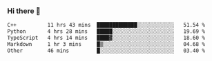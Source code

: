 ### Hi there 🌱
<!--START_SECTION:waka-->

```txt
C++          11 hrs 43 mins  █████████████░░░░░░░░░░░░   51.54 %
Python       4 hrs 28 mins   █████░░░░░░░░░░░░░░░░░░░░   19.69 %
TypeScript   4 hrs 14 mins   ████▓░░░░░░░░░░░░░░░░░░░░   18.60 %
Markdown     1 hr 3 mins     █▒░░░░░░░░░░░░░░░░░░░░░░░   04.68 %
Other        46 mins         █░░░░░░░░░░░░░░░░░░░░░░░░   03.40 %
```

<!--END_SECTION:waka-->
<!--
**Dieg0raf/Dieg0raf** is a ✨ _special_ ✨ repository because its `README.md` (this file) appears on your GitHub profile.

Here are some ideas to get you started:

- 🔭 I’m currently working on ...
- 🌱 I’m currently learning ...
- 👯 I’m looking to collaborate on ...
- 🤔 I’m looking for help with ...
- 💬 Ask me about ...
- 📫 How to reach me: ...
- 😄 Pronouns: ...
- ⚡ Fun fact: ...
-->
